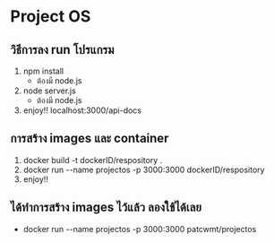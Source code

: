 # Project OS
## วิธีการลง run โปรแกรม
1. npm install 
    * ต้องมี node.js
2. node server.js 
    * ต้องมี node.js 
3. enjoy!! localhost:3000/api-docs 

## การสร้าง images และ container
1. docker build -t dockerID/respository .
2. docker run --name projectos -p 3000:3000 dockerID/respository
3. enjoy!! 

## ได้ทำการสร้าง images ไว้แล้ว ลองใช้ได้เลย
* docker run --name projectos -p 3000:3000 patcwmt/projectos
